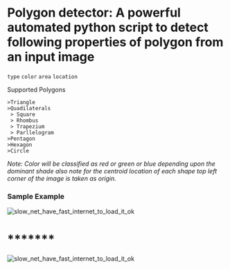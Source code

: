 
# Polygon detector: A powerful automated python script to detect following properties of polygon from an input image

```type```
```color```
```area```
```location```

Supported Polygons
```
>Triangle
>Quadilaterals
 > Square
 > Rhombus
 > Trapezium
 > Parllelogram
>Pentagon
>Hexagon
>Circle
```

_Note: Color will be classified as red or green or blue depending upon the dominant shade also note for the centroid location of each shape top left corner of the image is taken as origin._


### Sample Example

<img src="/polygon_detector/img_guide_help/1.png" alt="slow_net_have_fast_internet_to_load_it_ok"/>

# *******

<img src="/polygon_detector/img_guide_help/2.png" alt="slow_net_have_fast_internet_to_load_it_ok"/>


